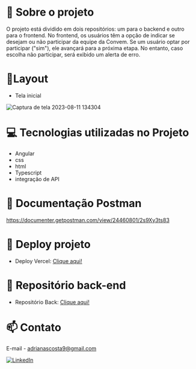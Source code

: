 # 📖 Sobre o projeto
O projeto está dividido em dois repositórios: um para o backend e outro para o frontend. No frontend, os usuários têm a opção de indicar se desejam ou não participar da equipe da Convem. Se um usuário optar por participar ("sim"), ele avançará para a próxima etapa. No entanto, caso escolha não participar, será exibido um alerta de erro.

# 📱Layout 

- Tela inicial

![Captura de tela 2023-08-11 134304](https://github.com/Adrianaramss/Convem-Front/assets/111310311/2d2cf9ee-3253-4747-9633-3ef3ceda0260)


# 💻 Tecnologias utilizadas no Projeto
- Angular 
- css
- html
- Typescript 
- integração de API 

# 🔗 Documentação Postman

https://documenter.getpostman.com/view/24460801/2s9Xy3ts83
# 🔗 Deploy projeto
- Deploy Vercel: [Clique aqui!](https://convem-front-adriana.vercel.app/)

# 🔗 Repositório back-end
- Repositório Back: [Clique aqui!](https://github.com/Adrianaramss/Convem---back)
  
# 📫 Contato
E-mail - adrianascosta9@gmail.com

[![LinkedIn](https://img.shields.io/badge/LinkedIn-0077B5?style=for-the-badge&logo=linkedin&logoColor=white)](https://www.linkedin.com/in/adriana-ramss/)
